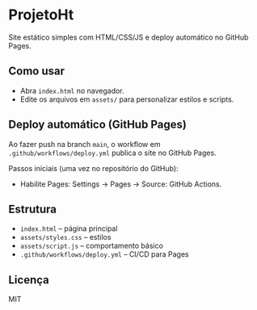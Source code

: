 # ProjetoHt

Site estático simples com HTML/CSS/JS e deploy automático no GitHub Pages.

## Como usar

- Abra `index.html` no navegador.
- Edite os arquivos em `assets/` para personalizar estilos e scripts.

## Deploy automático (GitHub Pages)

Ao fazer push na branch `main`, o workflow em `.github/workflows/deploy.yml` publica o site no GitHub Pages.

Passos iniciais (uma vez no repositório do GitHub):
- Habilite Pages: Settings → Pages → Source: GitHub Actions.

## Estrutura

- `index.html` – página principal
- `assets/styles.css` – estilos
- `assets/script.js` – comportamento básico
- `.github/workflows/deploy.yml` – CI/CD para Pages

## Licença

MIT
